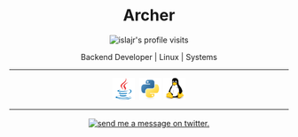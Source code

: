 <!-- ### Hi there 👋 -->
 <h1 align='center'>Archer</h1>
      <!-- profile intro -->
<div align='center'>
    <p align='center'><img src="https://komarev.com/ghpvc/?username=islajr&label=Profile%20views&color=blueviolet&style=plastic" alt="islajr's profile visits"/></p>
    <p>Backend Developer | Linux | Systems</p>
</div>

<hr style="height: 1px"/>

<!-- technologies: -->
<div align='center'>
    <img src="https://raw.githubusercontent.com/devicons/devicon/master/icons/java/java-original.svg" title="Java" alt="Java" width="40" height="40"/>&nbsp;
    <a href="https://www.python.org" target="_blank" rel="noreferrer"> <img src="https://raw.githubusercontent.com/devicons/devicon/master/icons/python/python-original.svg" alt="python" width="40" height="40"/></a>
    <a href="https://www.linux.org/" target="_blank" rel="noreferrer"> <img src="https://raw.githubusercontent.com/devicons/devicon/master/icons/linux/linux-original.svg" alt="linux" width="40" height="40"/></a>
   <!--  <img src="https://www.vectorlogo.zone/logos/gnu_bash/gnu_bash-icon.svg" alt="bash" width="40" height="40"/></a> -->
</div>

<hr style="height: 1px"/>

<!-- contact information: -->
<div align='center'>
    <a href="https://twitter.com/islajrn" target="blank"><img align="center" src="https://raw.githubusercontent.com/rahuldkjain/github-profile-readme-generator/master/src/images/icons/Social/twitter.svg" alt="send me a message on twitter." height="30" width="40" /></a>
</div>

<!-- e-mail -->

<!-- copyright -->


<!--
**islajr/islajr** is a ✨ _special_ ✨ repository because its `README.md` (this file) appears on your GitHub profile.

Here are some ideas to get you started:

- 🔭 I’m currently working on ...
- 🌱 I’m currently learning ...
- 👯 I’m looking to collaborate on ...
- 🤔 I’m looking for help with ...
- 💬 Ask me about ...
- 📫 How to reach me: ...
- 😄 Pronouns: ...
- ⚡ Fun fact: ...
-->
